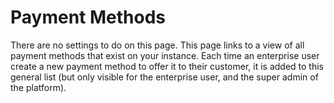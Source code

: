 # Payment Methods

There are no settings to do on this page. This page links to a view of all payment methods that exist on your instance. Each time an enterprise user create a new payment method to offer it to their customer, it is added to this general list (but only visible for the enterprise user, and the super admin of the platform).
